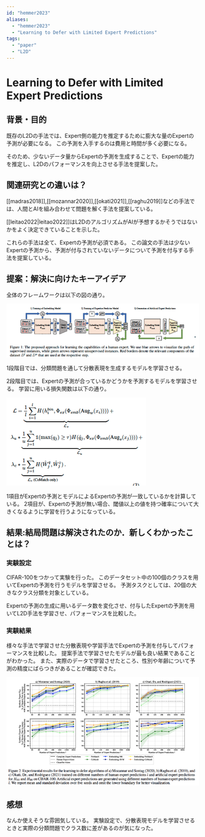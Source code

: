 ```yaml
---
id: "hemmer2023"
aliases:
  - "hemmer2023"
  - "Learning to Defer with Limited Expert Predictions"
tags:
  - "paper"
  - "L2D"
---
```


# Learning to Defer with Limited Expert Predictions

## 背景・目的

既存のL2Dの手法では、Expert側の能力を推定するために膨大な量のExpertの予測が必要になる。
この予測を入手するのは費用と時間が多く必要になる。

そのため、少ないデータ量からExpertの予測を生成することで、Expertの能力を推定し、L2Dのパフォーマンスを向上させる手法を提案した。

## 関連研究との違いは？

[[madras2018]],[[mozannar2020]],[[okati2021]],[[raghu2019]]などの手法では、人間とAIを組み合わせて問題を解く手法を提案している。

[[leitao2022|leitao2022]]はL2DのアルゴリズムがAIが予想するかそうではないかをよく決定できていることを示した。

これらの手法は全て、Expertの予測が必須である。
この論文の手法は少ないExpertの予測から、予測が付与されていないデータについて予測を付与する手法を提案している。

## 提案：解決に向けたキーアイデア

全体のフレームワークは以下の図の通り。

![](./img/hemmer2023_framework.png)

1段階目では、分類問題を通して分散表現を生成するモデルを学習させる。

2段階目では、Expertの予測が合っているかどうかを予測するモデルを学習させる。
学習に用いる損失関数は以下の通り。

![](./img/hemmer2023_loss.png)

1項目がExpertの予測とモデルによるExpertの予測が一致しているかを計算している。
2項目が、Expertの予測が無い場合、閾値以上の値を持つ確率について大きくなるように学習を行うようになっている。

## 結果:結局問題は解決されたのか．新しくわかったことは？

### 実験設定

CIFAR-100をつかって実験を行った。
このデータセット中の100個のクラスを用いてExpertの予測を行うモデルを学習させる。
予測タスクとしては、20個の大きなクラス分類を対象としている。

Expertの予測の生成に用いるデータ数を変化させ、付与したExpertの予測を用いてL2D手法を学習させ、パフォーマンスを比較した。

### 実験結果

様々な手法で学習させた分散表現や学習手法でExpertの予測を付与してパフォーマンスを比較した。
提案手法で学習させたモデルが最も良い結果であることがわかった。
また、実際のデータで学習させたところ、性別や年齢について予測の精度にばらつきがあることが確認できた。

![](./img/hemmer2023_result.png)


## 感想

なんか使えそうな雰囲気している。
実験設定で、分散表現モデルを学習させるときと実際の分類問題でクラス数に差があるのが気になった。
